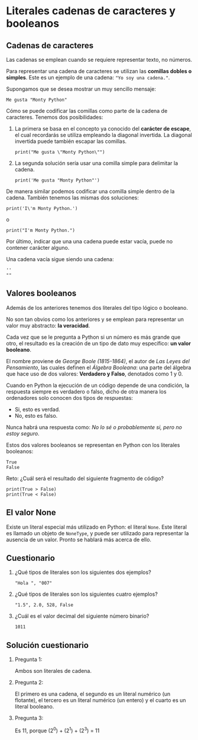 # Literales cadenas de caracteres y booleanos

## Cadenas de caracteres

Las cadenas se emplean cuando se requiere representar texto, no números.

Para representar una cadena de caracteres se utilizan las **comillas dobles o simples**. Este es un ejemplo de una cadena: `"Yo soy una cadena."`.

Supongamos que se desea mostrar un muy sencillo mensaje:

```
Me gusta "Monty Python"
```

Cómo se puede codificar las comillas como parte de la cadena de caracteres. Tenemos dos posibilidades:

1. La primera se basa en el concepto ya conocido del **carácter de escape**, el cual recordarás se utiliza empleando la diagonal invertida. La diagonal invertida puede también escapar las comillas. 

    ```
    print("Me gusta \"Monty Python\"")
    ```

2. La segunda solución sería usar una comilla simple para delimitar la cadena.

    ```
    print('Me gusta "Monty Python"')
    ```

De manera similar podemos codificar una comilla simple dentro de la cadena. También tenemos las mismas dos soluciones:

```
print('I\'m Monty Python.')
```
o

```
print("I'm Monty Python.")
```

Por último, indicar que una una cadena puede estar vacía, puede no contener carácter alguno.

Una cadena vacía sigue siendo una cadena:

```
''
""
```

## Valores booleanos

Además de los anteriores tenemos dos literales del tipo lógico o booleano.

No son tan obvios como los anteriores y se emplean para representar un valor muy abstracto: **la veracidad**.

Cada vez que se le pregunta a Python si un número es más grande que otro, el resultado es la creación de un tipo de dato muy específico: **un valor booleano**.

El nombre proviene de *George Boole (1815-1864)*, el autor de *Las Leyes del Pensamiento*, las cuales definen el *Álgebra Booleana*: una parte del álgebra que hace uso de dos valores: **Verdadero y Falso**, denotados como 1 y 0.

Cuando en Python la ejecución de un código depende de una condición, la respuesta siempre es verdadero o falso, dicho de otra manera los ordenadores solo conocen dos tipos de respuestas:

* Si, esto es verdad.
* No, esto es falso.

Nunca habrá una respuesta como: *No lo sé o probablemente si, pero no estoy seguro*.

Estos dos valores booleanos se representan en Python con los literales booleanos:

```
True
False
```

Reto: ¿Cuál será el resultado del siguiente fragmento de código?

```
print(True > False)
print(True < False)
```

## El valor None

Existe un literal especial más utilizado en Python: el literal `None`. Este literal es llamado un objeto de `NoneType`, y puede ser utilizado para representar la ausencia de un valor. Pronto se hablará más acerca de ello.

## Cuestionario

1. ¿Qué tipos de literales son los siguientes dos ejemplos?

    ```
    "Hola ", "007"
    ```

2. ¿Qué tipos de literales son los siguientes cuatro ejemplos?

    ```
    "1.5", 2.0, 528, False
    ```

3. ¿Cuál es el valor decimal del siguiente número binario?

    ```
    1011
    ```

## Solución cuestionario

1. Pregunta 1:

    Ambos son literales de cadena.

2. Pregunta 2:

    El primero es una cadena, el segundo es un literal numérico (un flotante), el tercero es un literal numérico (un entero) y el cuarto es un literal booleano.

3. Pregunta 3:

    Es 11, porque (2<sup>0</sup>) + (2<sup>1</sup>) + (2<sup>3</sup>) = 11